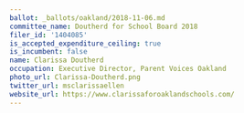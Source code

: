 ```yaml
---
ballot: _ballots/oakland/2018-11-06.md
committee_name: Doutherd for School Board 2018
filer_id: '1404085'
is_accepted_expenditure_ceiling: true
is_incumbent: false
name: Clarissa Doutherd
occupation: Executive Director, Parent Voices Oakland
photo_url: Clarissa-Doutherd.png
twitter_url: msclarissaellen
website_url: https://www.clarissaforoaklandschools.com/
---
```

